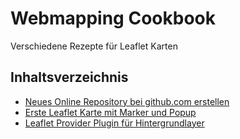 # Webmapping Cookbook

Verschiedene Rezepte für Leaflet Karten

## Inhaltsverzeichnis

- [Neues Online Repository bei github.com erstellen](https://openwebcc.github.io/cookbook/new_online_repo)
- [Erste Leaflet Karte mit Marker und Popup](https://openwebcc.github.io/cookbook/first_leaflet_map)
- [Leaflet Provider Plugin für Hintergrundlayer](https://openwebcc.github.io/cookbook/plugin_leaflet_provider)
